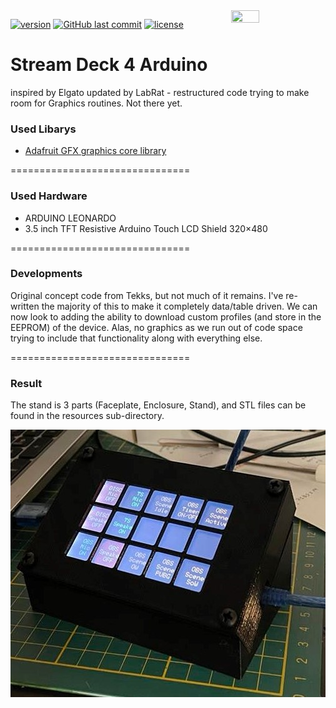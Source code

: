 <img align="right" src="https://i.imgur.com/Gfo25Of.png" height="30%" width="30%">

[![version](https://img.shields.io/github/release/LabRat3K/Streamdeck/all.svg?style=flat-square)](https://github.com/Tekks/Streamdeck/releases)
[![GitHub last commit](https://img.shields.io/github/last-commit/LabRat3K/Streamdeck.svg?style=flat-square)](https://github.com/LabRat3K/Streamdeck/commits/master)
[![license](https://img.shields.io/github/license/LabRat3K/Streamdeck.svg?style=flat-square)](https://github.com/LabRat3K/Streamdeck/blob/master/LICENSE)

# Stream Deck 4 Arduino
inspired by Elgato
updated by LabRat - restructured code trying to make room for Graphics routines. Not there yet.

### Used Libarys
* [Adafruit GFX graphics core library](https://github.com/adafruit/Adafruit-GFX-Library)

===============================

### Used Hardware
* ARDUINO LEONARDO 
* 3.5 inch TFT Resistive Arduino Touch LCD Shield 320×480 

===============================

### Developments
Original concept code from Tekks, but not much of it remains. I've re-written the majority of this to make it completely data/table driven. We can now look to adding the ability to download custom profiles (and store in the EEPROM) of the device. Alas, no graphics as we run out of code space trying to include that functionality along with everything else. 

===============================


### Result

The stand is 3 parts (Faceplate, Enclosure, Stand), and STL files can be found in the resources sub-directory.

<img align="left" src="https://github.com/LabRat3K/Streamdeck/blob/dev/resources/img/alpha_prototype.png">
